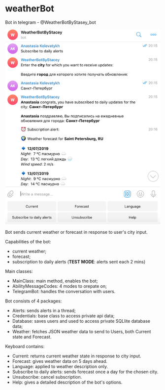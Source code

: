 # weatherBot

Bot in telegram - @WeatherBotByStasey_bot

![](screenshot_bot.png)

Bot sends current weather or forecast in response to user's city input.

Capabilities of the bot: 
- current weather;
- forecast;
- subscription to daily alerts (<b>TEST MODE</b>: alerts sent each 2 mins)

Main classes:
- MainClass: main method, enables the bot;
- AbilityMessageCodes: 4 modes to orepate on;
- TelegramBot: handles the conversation with users.

Bot consists of 4 packages:
- Alerts: sends alerts in a thread;
- Credentials: base class to access private api data;
- Database: saves users and used to access private SQLlite database data;
- Weather: fetches JSON weather data to send to Users, both Current state and Forecast.

Keyboard contains:
- Current: returns current weather state in response to city input.
- Forecast: gives weather data on 5 days ahead.
- Language: applied to weather description only.
- Subscribe to daily alerts: sends forecast once a day for the chosen city.
- Unsubscribe: cancel subscription.
- Help: gives a detailed description of the bot's options.
